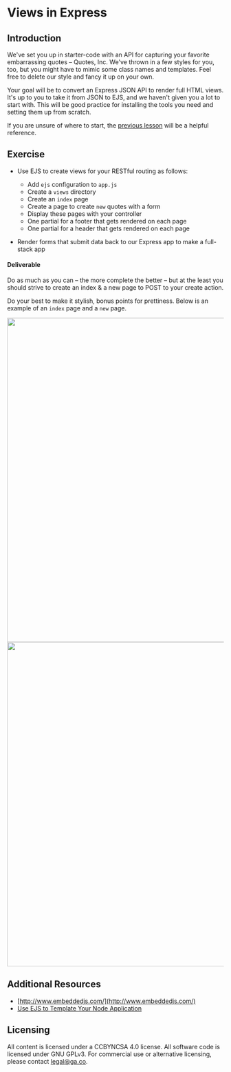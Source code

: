 # Views in Express

## Introduction

We've set you up in starter-code with an API for capturing your favorite embarrassing quotes – Quotes, Inc. We've thrown in a few styles for you, too, but you might have to mimic some class names and templates. Feel free to delete our style and fancy it up on your own.

Your goal will be to convert an Express JSON API to render full HTML views. It's up to you to take it from JSON to EJS, and we haven't given you a lot to start with. This will be good practice for installing the tools you need and setting them up from scratch.

If you are unsure of where to start, the [previous lesson](https://github.com/den-wdi-2/express-views-lesson) will be a helpful reference.

## Exercise

- Use EJS to create views for your RESTful routing as follows:
  - Add `ejs` configuration to `app.js`
  - Create a `views` directory
  - Create an `index` page
  - Create a page to create `new` quotes with a form
  - Display these pages with your controller
  - One partial for a footer that gets rendered on each page
  - One partial for a header that gets rendered on each page

- Render forms that submit data back to our Express app to make a full-stack app

#### Deliverable

Do as much as you can – the more complete the better – but at the least you should strive to create an index & a new page to POST to your create action.

Do your best to make it stylish, bonus points for prettiness.  Below is an example of an `index` page and a `new` page.

<img width="752" src="https://cloud.githubusercontent.com/assets/25366/9153289/98b3a226-3e02-11e5-95dc-2f44b5393f5c.png">

<img width="752" src="https://cloud.githubusercontent.com/assets/25366/9153304/4ea3903c-3e03-11e5-9af5-82b63257475f.png">

## Additional Resources

- [http://www.embeddedjs.com/](http://www.embeddedjs.com/)
- [Use EJS to Template Your Node Application](https://scotch.io/tutorials/use-ejs-to-template-your-node-application)


## Licensing
All content is licensed under a CC­BY­NC­SA 4.0 license.
All software code is licensed under GNU GPLv3. For commercial use or alternative licensing, please contact legal@ga.co.
